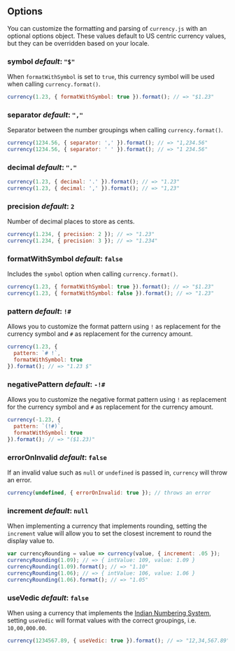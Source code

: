 ## Options

You can customize the formatting and parsing of `currency.js` with an optional options object. These values default to US centric currency values, but they can be overridden based on your locale.

### symbol *default*: `"$"`

When `formatWithSymbol` is set to `true`, this currency symbol will be used when calling `currency.format()`.

```js
currency(1.23, { formatWithSymbol: true }).format(); // => "$1.23"
```

### separator *default*: `","`

Separator between the number groupings when calling `currency.format()`.

```js
currency(1234.56, { separator: ',' }).format(); // => "1,234.56"
currency(1234.56, { separator: ' ' }).format(); // => "1 234.56"
```

### decimal *default*: `"."`

```js
currency(1.23, { decimal: '.' }).format(); // => "1.23"
currency(1.23, { decimal: ',' }).format(); // => "1,23"
```

### precision *default*: `2`

Number of decimal places to store as cents.

```js
currency(1.234, { precision: 2 }); // => "1.23"
currency(1.234, { precision: 3 }); // => "1.234"
```

### formatWithSymbol *default*: `false`

Includes the `symbol` option when calling `currency.format()`.

```js
currency(1.23, { formatWithSymbol: true }).format(); // => "$1.23"
currency(1.23, { formatWithSymbol: false }).format(); // => "1.23"
```

### pattern *default*: `!#`

Allows you to customize the format pattern using `!` as replacement for the currency symbol and `#` as replacement for the currency amount.

```js
currency(1.23, {
  pattern: `# !`,
  formatWithSymbol: true
}).format(); // => "1.23 $"
```

### negativePattern *default*: `-!#`

Allows you to customize the negative format pattern using `!` as replacement for the currency symbol and `#` as replacement for the currency amount.

```js
currency(-1.23, {
  pattern: `(!#)`,
  formatWithSymbol: true
}).format(); // => "($1.23)"
```

### errorOnInvalid *default*: `false`

If an invalid value such as `null` or `undefined` is passed in, `currency` will throw an error.

```js
currency(undefined, { errorOnInvalid: true }); // throws an error
```

### increment *default*: `null`

When implementing a currency that implements rounding, setting the `increment` value will allow you to set the closest increment to round the display value to.

```js
var currencyRounding = value => currency(value, { increment: .05 });
currencyRounding(1.09); // => { intValue: 109, value: 1.09 }
currencyRounding(1.09).format(); // => "1.10"
currencyRounding(1.06); // => { intValue: 106, value: 1.06 }
currencyRounding(1.06).format(); // => "1.05"
```

### useVedic *default*: `false`

When using a currency that implements the [Indian Numbering System](https://en.wikipedia.org/wiki/Indian_numbering_system), setting `useVedic` will format values with the correct groupings, i.e. `10,00,000.00`.

```js
currency(1234567.89, { useVedic: true }).format(); // => "12,34,567.89"
```
